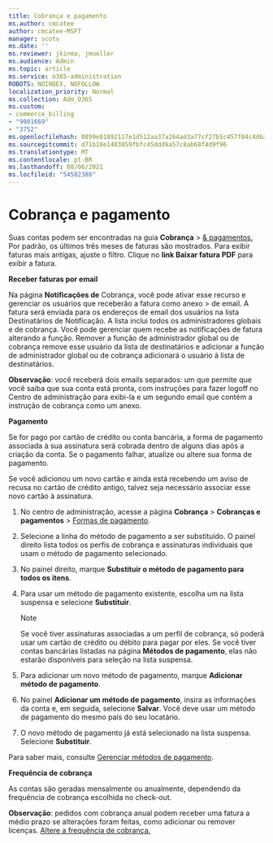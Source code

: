 ```yaml
---
title: Cobrança e pagamento
ms.author: cmcatee
author: cmcatee-MSFT
manager: scotv
ms.date: ''
ms.reviewer: jkinma, jmueller
ms.audience: Admin
ms.topic: article
ms.service: o365-administration
ROBOTS: NOINDEX, NOFOLLOW
localization_priority: Normal
ms.collection: Adm_O365
ms.custom:
- commerce_billing
- "9001669"
- "3752"
ms.openlocfilehash: 0899e81892117e1d512aa37a264ad3a77cf27b5c457f04c4d6a8d56753300543
ms.sourcegitcommit: d71b18e1403859fbfc45ddd9a57c8ab68f4d9f96
ms.translationtype: MT
ms.contentlocale: pt-BR
ms.lasthandoff: 08/06/2021
ms.locfileid: "54502380"
---
```

# <a name="billing-and-payment"></a>Cobrança e pagamento

Suas contas podem ser encontradas na guia **Cobrança**  >  [& pagamentos.](https://go.microsoft.com/fwlink/p/?linkid=848039)  Por padrão, os últimos três meses de faturas são mostrados.  Para exibir faturas mais antigas, ajuste o filtro.  Clique no **link Baixar fatura PDF** para exibir a fatura.

**Receber faturas por email**

Na página **Notificações de** Cobrança, você pode ativar esse recurso e gerenciar os usuários que receberão a fatura como anexo  >  [](https://go.microsoft.com/fwlink/p/?linkid=853212) de email.  A fatura será enviada para os endereços de email dos usuários na lista Destinatários de Notificação. A lista inclui todos os administradores globais e de cobrança.  Você pode gerenciar quem recebe as notificações de fatura alterando a função.  Remover a função de administrador global ou de cobrança remove esse usuário da lista de destinatários e adicionar a função de administrador global ou de cobrança adicionará o usuário à lista de destinatários.

**Observação**: você receberá dois emails separados: um que permite que você saiba que sua conta está pronta, com instruções para fazer logoff no Centro de administração para exibi-la e um segundo email que contém a instrução de cobrança como um anexo.

**Pagamento**

Se for pago por cartão de crédito ou conta bancária, a forma de pagamento associada à sua assinatura será cobrada dentro de alguns dias após a criação da conta. Se o pagamento falhar, atualize ou altere sua forma de pagamento.

Se você adicionou um novo cartão e ainda está recebendo um aviso de recusa no cartão de crédito antigo, talvez seja necessário associar esse novo cartão à assinatura.

1. No centro de administração, acesse a página **Cobrança** > **Cobranças e pagamentos** > [Formas de pagamento](https://go.microsoft.com/fwlink/p/?linkid=2018806).

2. Selecione a linha do método de pagamento a ser substituído. O painel direito lista todos os perfis de cobrança e assinaturas individuais que usam o método de pagamento selecionado.

3. No painel direito, marque **Substituir o método de pagamento para todos os itens**.

4. Para usar um método de pagamento existente, escolha um na lista suspensa e selecione **Substituir**.

    > [!NOTE]
    > Se você tiver assinaturas associadas a um perfil de cobrança, só poderá usar um cartão de crédito ou débito para pagar por eles. Se você tiver contas bancárias listadas na página **Métodos de pagamento**, elas não estarão disponíveis para seleção na lista suspensa.

5. Para adicionar um novo método de pagamento, marque **Adicionar método de pagamento**.

6. No painel **Adicionar um método de pagamento**, insira as informações da conta e, em seguida, selecione **Salvar**. Você deve usar um método de pagamento do mesmo país do seu locatário.

7. O novo método de pagamento já está selecionado na lista suspensa. Selecione **Substituir**.

Para saber mais, consulte [Gerenciar métodos de pagamento](/microsoft-365/commerce/billing-and-payments/manage-payment-methods).

**Frequência de cobrança**

As contas são geradas mensalmente ou anualmente, dependendo da frequência de cobrança escolhida no check-out.  

**Observação**: pedidos com cobrança anual podem receber uma fatura a médio prazo se alterações foram feitas, como adicionar ou remover licenças. [Altere a frequência de cobrança.](/microsoft-365/commerce/billing-and-payments/change-payment-frequency)
